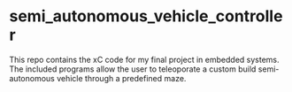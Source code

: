 # semi_autonomous_vehicle_controller
 This repo contains the xC code for my final project in embedded systems. The included programs allow the user to teleoporate a custom build semi-autonomous vehicle through a predefined maze.
